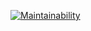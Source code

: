 [![Maintainability](https://api.codeclimate.com/v1/badges/1ea9d7391f87951c77ee/maintainability)](https://codeclimate.com/github/chaigwen-2906/ProjetGourmand/maintainability)